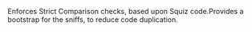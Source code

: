 Enforces Strict Comparison checks, based upon Squiz code.Provides a bootstrap for the sniffs, to reduce code duplication.